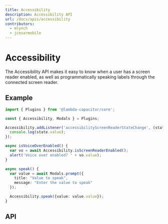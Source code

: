 ```yaml
---
title: Accessibility
description: Accessibility API
url: /docs/apis/accessibility
contributors:
  - mlynch
  - jcesarmobile
---
```


<plugin-platforms platforms="pwa,ios,android,electron"></plugin-platforms>

# Accessibility

The Accessibility API makes it easy to know when a user has a screen reader enabled, as well as programmatically speaking
labels through the connected screen reader.

<plugin-api index="true" name="accessibility"></plugin-api>

## Example

```typescript
import { Plugins } from '@lambda-capacitor/core';

const { Accessibility, Modals } = Plugins;

Accessibility.addListener('accessibilityScreenReaderStateChange', (state) => {
  console.log(state.value);
});

async isVoiceOverEnabled() {
  var vo = await Accessibility.isScreenReaderEnabled();
  alert('Voice over enabled? ' + vo.value);
}

async speak() {
  var value = await Modals.prompt({
    title: "Value to speak",
    message: "Enter the value to speak"
  });

  Accessibility.speak({value: value.value});
}
```

## API

<plugin-api name="accessibility"></plugin-api>
